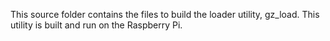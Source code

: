 This source folder contains the files to build the loader utility, gz_load. This utility is built and run on the Raspberry Pi.